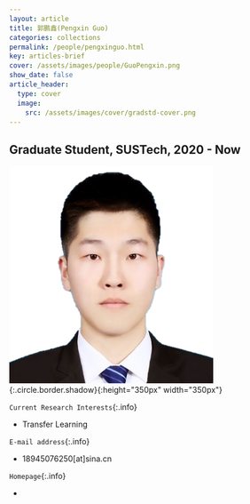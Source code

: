 ```yaml
---
layout: article
title: 郭鹏鑫(Pengxin Guo)
categories: collections
permalink: /people/pengxinguo.html
key: articles-brief
cover: /assets/images/people/GuoPengxin.png
show_date: false
article_header:
  type: cover
  image:
    src: /assets/images/cover/gradstd-cover.png
---
```




<div class="article__content" markdown="1">

## Graduate Student, SUSTech, 2020 - Now

<!--more-->
![Image](/assets/images/people/GuoPengxin.png){:.circle.border.shadow}{:height="350px" width="350px"}

`Current Research Interests`{:.info}

- Transfer Learning

`E-mail address`{:.info}

- 18945076250[at]sina.cn

`Homepage`{:.info}

<div class="author-links">
  <ul class="menu menu--nowrap menu--inline">
	  <li title="homepage">
	  <a class="button button--circle mail-button" itemprop="sameAs" href="https://median-lab.github.io/" target="_blank">
	    <i class="fa fa-home"></i>
	  </a>
  	  </li>
  </ul>
</div>
</div>